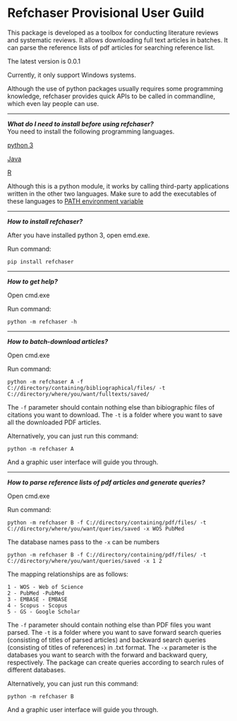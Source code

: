 Refchaser Provisional User Guild
=================================
This package is developed as a toolbox for conducting literature reviews and systematic reviews. It allows downloading full text articles in batches. It can parse the reference lists of pdf articles for searching reference list.  

The latest version is 0.0.1  

Currently, it only support Windows systems.  

Although the use of python packages usually requires some programming knowledge, refchaser provides quick APIs to be called in commandline, which even lay people can use.  

***
***What do I need to install before using refchaser?***  
You need to install the following programming languages.

[python 3](https://www.python.org/downloads/)

[Java](https://www.java.com/en/download/windows-64bit.jsp)

[R](https://www.r-project.org/)

Although this is a python module, it works by calling third-party applications written in the other two languages.
Make sure to add the executables of these languages to [PATH environment variable](https://en.wikipedia.org/wiki/PATH_(variable))
***
***How to install refchaser?***  

After you have installed python 3, open emd.exe.  

Run command:  


    pip install refchaser
***
***How to get help?***  

Open cmd.exe  

Run command:  


    python -m refchaser -h
***
***How to batch-download articles?***  

Open cmd.exe  

Run command:  


    python -m refchaser A -f C://directory/containing/bibliographical/files/ -t C://directory/where/you/want/fulltexts/saved/

The `-f` parameter should contain nothing else than bibiographic files of citations you want to download.
The `-t` is a folder where you want to save all the downloaded PDF articles.  

Alternatively, you can just run this command:  


    python -m refchaser A

And a graphic user interface will guide you through.
***
***How to parse reference lists of pdf articles and generate queries?***  

Open cmd.exe  

Run command:  


    python -m refchaser B -f C://directory/containing/pdf/files/ -t C://directory/where/you/want/queries/saved -x WOS PubMed

The database names pass to the `-x` can be numbers

    python -m refchaser B -f C://directory/containing/pdf/files/ -t C://directory/where/you/want/queries/saved -x 1 2

The mapping relationships are as follows:

    1 - WOS - Web of Science
    2 - PubMed -PubMed
    3 - EMBASE - EMBASE
    4 - Scopus - Scopus
    5 - GS - Google Scholar

The `-f` parameter should contain nothing else than PDF files you want parsed.
The `-t` is a folder where you want to save forward search queries (consisting of titles of parsed articles) and backward search queries (consisting of titles of references) in .txt format.
The `-x` parameter is the databases you want to search with the forward and backward query, respectively. The package can create queries according to search rules of different databases.  

Alternatively, you can just run this command:

    python -m refchaser B

And a graphic user interface will guide you through.